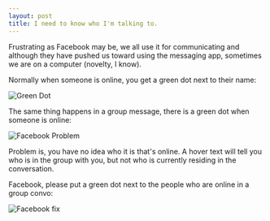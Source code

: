 ```yaml
---
layout: post
title: I need to know who I'm talking to.
---
```


Frustrating as Facebook may be, we all use it for communicating and although they have pushed us toward using the messaging app, sometimes we are on a computer (novelty, I know).
<!--more-->

Normally when someone is online, you get a green dot next to their name:

<img src="{{ site.baseurl }}/images/001-1-facebook.png" alt="Green Dot" class="sm-img"/>

The same thing happens in a group message, there is a green dot when someone is online:

<img src="{{ site.baseurl }}/images/001-2-facebook.png" alt="Facebook Problem" class="sm-img"/>

Problem is, you have no idea who it is that's online. A hover text will tell you who is in the group with you, but not who is currently residing in the conversation.

Facebook, please put a green dot next to the people who are online in a group convo:

<img src="{{ site.baseurl }}/images/001-3-facebook.png" alt="Facebook fix" class="sm-img"/>
